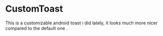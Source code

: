 CustomToast
===========

This is a customizable android toast  i did lately, it looks much more nicer compared to the default one .
